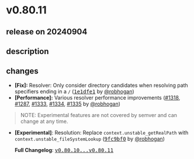 # v0.80.11

## release on 20240904
## description
## changes
* <strong>[Fix]:</strong> Resolver: Only consider directory candidates when resolving path specifiers ending in a <code>/</code> (<a class="commit-link" data-hovercard-type="commit" data-hovercard-url="https://github.com/facebook/metro/commit/1e1dfe173bd793f4d718cd08fa6af15659b0516c/hovercard" href="https://github.com/facebook/metro/commit/1e1dfe173bd793f4d718cd08fa6af15659b0516c"><tt>1e1dfe1</tt></a> by <a class="user-mention notranslate" data-hovercard-type="user" data-hovercard-url="/users/robhogan/hovercard" data-octo-click="hovercard-link-click" data-octo-dimensions="link_type:self" href="https://github.com/robhogan">@robhogan</a>)
* <strong>[Performance]:</strong> Various resolver performance improvements (<a class="issue-link js-issue-link" data-error-text="Failed to load title" data-id="2460492060" data-permission-text="Title is private" data-url="https://github.com/facebook/metro/issues/1318" data-hovercard-type="pull_request" data-hovercard-url="/facebook/metro/pull/1318/hovercard" href="https://github.com/facebook/metro/pull/1318">#1318</a>, <a class="issue-link js-issue-link" data-error-text="Failed to load title" data-id="2349326217" data-permission-text="Title is private" data-url="https://github.com/facebook/metro/issues/1287" data-hovercard-type="pull_request" data-hovercard-url="/facebook/metro/pull/1287/hovercard" href="https://github.com/facebook/metro/pull/1287">#1287</a>, <a class="issue-link js-issue-link" data-error-text="Failed to load title" data-id="2488857491" data-permission-text="Title is private" data-url="https://github.com/facebook/metro/issues/1333" data-hovercard-type="pull_request" data-hovercard-url="/facebook/metro/pull/1333/hovercard" href="https://github.com/facebook/metro/pull/1333">#1333</a>, <a class="issue-link js-issue-link" data-error-text="Failed to load title" data-id="2489490475" data-permission-text="Title is private" data-url="https://github.com/facebook/metro/issues/1334" data-hovercard-type="pull_request" data-hovercard-url="/facebook/metro/pull/1334/hovercard" href="https://github.com/facebook/metro/pull/1334">#1334</a>, <a class="issue-link js-issue-link" data-error-text="Failed to load title" data-id="2489804380" data-permission-text="Title is private" data-url="https://github.com/facebook/metro/issues/1335" data-hovercard-type="pull_request" data-hovercard-url="/facebook/metro/pull/1335/hovercard" href="https://github.com/facebook/metro/pull/1335">#1335</a> by <a class="user-mention notranslate" data-hovercard-type="user" data-hovercard-url="/users/robhogan/hovercard" data-octo-click="hovercard-link-click" data-octo-dimensions="link_type:self" href="https://github.com/robhogan">@robhogan</a>)

> NOTE: Experimental features are not covered by semver and can change at any time.

* <strong>[Experimental]</strong>: Resolution: Replace <code>context.unstable_getRealPath</code> with <code>context.unstable_fileSystemLookup</code> (<a class="commit-link" data-hovercard-type="commit" data-hovercard-url="https://github.com/facebook/metro/commit/9fc9bf004d389a40ce80ba2b8c880446980444ba/hovercard" href="https://github.com/facebook/metro/commit/9fc9bf004d389a40ce80ba2b8c880446980444ba"><tt>9fc9bf0</tt></a> by <a class="user-mention notranslate" data-hovercard-type="user" data-hovercard-url="/users/robhogan/hovercard" data-octo-click="hovercard-link-click" data-octo-dimensions="link_type:self" href="https://github.com/robhogan">@robhogan</a>)

  <strong>Full Changelog</strong>: <a class="commit-link" href="https://github.com/facebook/metro/compare/v0.80.10...v0.80.11"><tt>v0.80.10...v0.80.11</tt></a>

